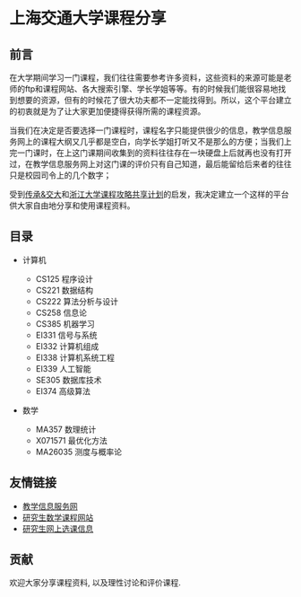 # 上海交通大学课程分享
## 前言
在大学期间学习一门课程，我们往往需要参考许多资料，这些资料的来源可能是老师的ftp和课程网站、各大搜索引擎、学长学姐等等。有的时候我们能很容易地找到想要的资源，但有的时候花了很大功夫都不一定能找得到。所以，这个平台建立的初衷就是为了让大家更加便捷得获得所需的课程资源。

当我们在决定是否要选择一门课程时，课程名字只能提供很少的信息，教学信息服务网上的课程大纲又几乎都是空白，向学长学姐打听又不是那么的方便；当我们上完一门课时，在上这门课期间收集到的资料往往存在一块硬盘上后就再也没有打开过，在教学信息服务网上对这门课的评价只有自己知道，最后能留给后来者的往往只是校园司令上的几个数字；  

受到[传承&交大](http://share.sjtu.edu.cn)和[浙江大学课程攻略共享计划](https://github.com/QSCTech/zju-icicles)的启发，我决定建立一个这样的平台供大家自由地分享和使用课程资料。

## 目录
- 计算机
  - CS125 程序设计
  - CS221 数据结构
  - CS222 算法分析与设计
  - CS258 信息论
  - CS385 机器学习
  - EI331 信号与系统
  - EI332 计算机组成
  - EI338 计算机系统工程
  - EI339 人工智能
  - SE305 数据库技术
  - EI374 高级算法

- 数学
  - MA357 数理统计
  - X071571 最优化方法
  - MA26035 测度与概率论

## 友情链接
- [教学信息服务网](http://electsys.sjtu.edu.cn)
- [研究生数学课程网站](http://math.sjtu.edu.cn/course/Ngraduate/)
- [研究生网上选课信息](http://www.yjs.sjtu.edu.cn:81/epstar/web/outer/KKBJ_CX/kkbj.jsp)

## 贡献 
欢迎大家分享课程资料, 以及理性讨论和评价课程.
